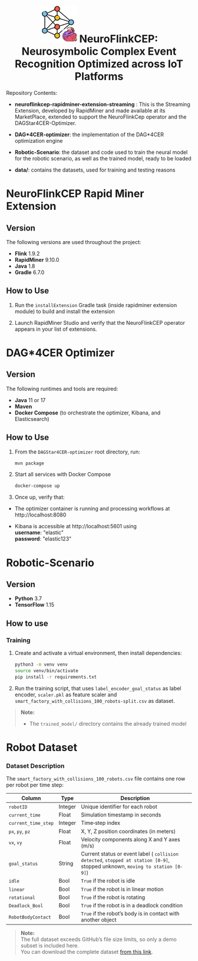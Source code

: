 <h1 style="text-align: center;"><img alt="Logo" class="t0" src="resources/logo2.svg" width="100"/> NeuroFlinkCEP: Neurosymbolic Complex Event Recognition Optimized across IoT Platforms</h1>


Repository Contents:
- **neuroflinkcep-rapidminer-extension-streaming** : This is the Streaming Extension, developed by RapidMiner and made available at its MarketPlace, extended to support the NeuroFlinkCep operator and the DAGStar4CER-Optimizer.
- **DAG*4CER-optimizer**: the implementation of the DAG*4CER optimization engine

- **Robotic-Scenario**: the dataset and code used to train the neural model for the robotic scenario, as well as the trained model, ready to be loaded

- **data/**: contains the datasets, used for training and testing reasons


# NeuroFlinkCEP Rapid Miner Extension
## Version
The following versions are used throughout the project:

- **Flink** 1.9.2  
- **RapidMiner** 9.10.0  
- **Java** 1.8  
- **Gradle** 6.7.0  

## How to Use

1. Run the `installExtension` Gradle task (inside rapidminer extension module) to build and install the extension

2. Launch RapidMiner Studio and verify that the NeuroFlinkCEP operator appears in your list of extensions.

# DAG*4CER Optimizer
## Version
The following runtimes and tools are required:

- **Java** 11 or 17  
- **Maven** 
- **Docker Compose** (to orchestrate the optimizer, Kibana, and Elasticsearch)

## How to Use

1. From the `DAGStar4CER-optimizer` root directory, run:  
   ```bash
   mvn package
2. Start all services with Docker Compose
    ```bash
    docker-compose up
3. Once up, verify that:

* The optimizer container is running and processing workflows at http://localhost:8080

* Kibana is accessible at http://localhost:5601
using  
**username**: "elastic"  
**password**: "elastic123"

# Robotic-Scenario 
## Version
- **Python** 3.7
- **TensorFlow** 1.15

## How to use 

### Training

1. Create and activate a virtual environment, then install dependencies:  
   ```bash
   python3 -m venv venv
   source venv/bin/activate
   pip install -r requirements.txt
   
2. Run the training script, that uses `label_encoder_goal_status` as label encoder, `scaler.pkl` as feature scaler and `smart_factory_with_collisions_100_robots-split.csv` as dataset.

> **Note:**
> - The `trained_model/` directory contains the already trained model


# Robot Dataset

### Dataset Description

The `smart_factory_with_collisions_100_robots.csv` file contains one row per robot per time step:

| Column               | Type    | Description                                                     |
| -------------------- | ------- | --------------------------------------------------------------- |
| `robotID`            | Integer | Unique identifier for each robot                                |
| `current_time`       | Float   | Simulation timestamp in seconds                                 |
| `current_time_step`  | Integer | Time‐step index                                        |
| `px`, `py`, `pz`     | Float   | X, Y, Z position coordinates (in meters)                        |
| `vx`, `vy`           | Float   | Velocity components along X and Y axes (m/s)                    |
| `goal_status`        | String  | Current status or event label ( `collision detected`, `stopped at station [0-9]`, stopped unknown, `moving to station [0-9]`)       |
| `idle`               | Bool    | `True` if the robot is idle                                     |
| `linear`             | Bool    | `True` if the robot is in linear motion                         |
| `rotational`         | Bool    | `True` if the robot is rotating                                 |
| `Deadlock_Bool`      | Bool    | `True` if the robot is in a deadlock condition                  |
| `RobotBodyContact`   | Bool    | `True` if the robot’s body is in contact with another object    |

> **Note:**  
> The full dataset exceeds GitHub’s file size limits, so only a demo subset is included here.  
> You can download the complete dataset [from this link](https://drive.google.com/drive/folders/1AiMMuz9jVUP3Va5wRs3js3RJ9jfiSwF2?usp=drive_link).  

